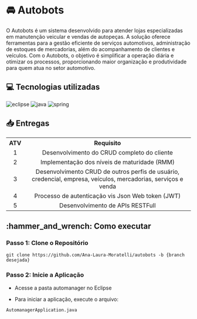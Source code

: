 <h1>🚘 Autobots</h1>
O Autobots é um sistema desenvolvido para atender lojas especializadas em manutenção veicular e vendas de autopeças. A solução oferece ferramentas para a gestão eficiente de serviços automotivos, administração de estoques de mercadorias, além do acompanhamento de clientes e veículos. Com o Autobots, o objetivo é simplificar a operação diária e otimizar os processos, proporcionando maior organização e produtividade para quem atua no setor automotivo.

<h2>💻 Tecnologias utilizadas </h2>

<div>
  <img src="https://img.shields.io/badge/Eclipse-2C2255?style=for-the-badge&logo=eclipse&logoColor=white" alt="eclipse"/></a> 
  <img src="https://img.shields.io/badge/Java-ED8B00?style=for-the-badge&logo=java&logoColor=white" alt="java"/></a> 
  <img src="https://img.shields.io/badge/Spring-6DB33F?style=for-the-badge&logo=spring&logoColor=white" alt="spring"/></a> 
</div>

<h2>📥 Entregas </h2>

<table>
  <tr>
    <th>ATV </th>
    <th>Requisito</th>
  </tr>
  <tr>
    <td align="center">1</td>
    <td align="center">Desenvolvimento do CRUD completo do cliente</td>
  </tr>
  <tr>
    <td align="center">2</td>
    <td align="center">Implementação dos níveis de maturidade (RMM)</td>
  </tr>
  <tr>
    <td align="center">3</td>
    <td align="center">Desenvolvimento CRUD de outros perfis de usuário, credencial, empresa, veículos, mercadorias, serviços e venda</td>
  </tr>
  <tr>
    <td align="center">4</td>
    <td align="center">Processo de autenticação vis Json Web token (JWT)</td>
  </tr>
  <tr>
    <td align="center">5</td>
    <td align="center">Desenvolvimento de APIs RESTFull</td>
  </tr>
</table>
<h2>:hammer_and_wrench: Como executar</h2>

  <h3>Passo 1: Clone o Repositório</h3>
  <pre><code>git clone https://github.com/Ana-Laura-Moratelli/autobots -b {branch desejada} </code></pre>

 <h3>Passo 2: Inicie a Aplicação</h3>
 
  - Acesse a pasta automanager no Eclipse
  
  - Para iniciar a aplicação, execute o arquivo:
  <pre><code>AutomanagerApplication.java</code></pre>
